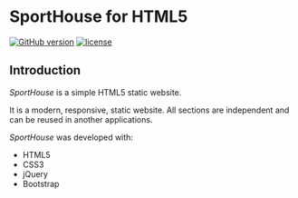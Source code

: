 # SportHouse for HTML5

[![GitHub version](https://badge.fury.io/gh/WhoSV%2Fsport-house.svg)](https://badge.fury.io/gh/WhoSV%2Fsport-house)
[![license](https://img.shields.io/github/license/mashape/apistatus.svg)](https://opensource.org/licenses/mit)

<!-- v1.0.4 -->

## Introduction

_SportHouse_ is a simple HTML5 static website.

It is a modern, responsive, static website. All sections are independent and can be reused in another applications.

_SportHouse_ was developed with:

* HTML5
* CSS3
* jQuery
* Bootstrap

